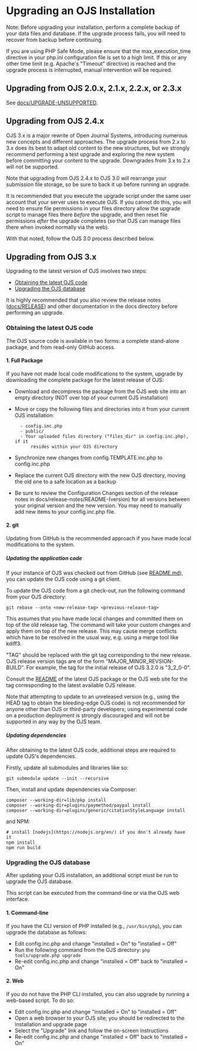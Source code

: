 # Upgrading an OJS Installation

Note: Before upgrading your installation, perform a complete backup of your
data files and database. If the upgrade process fails, you will need to recover
from backup before continuing.

If you are using PHP Safe Mode, please ensure that the max_execution_time
directive in your php.ini configuration file is set to a high limit. If this
or any other time limit (e.g. Apache's "Timeout" directive) is reached and
the upgrade process is interrupted, manual intervention will be required.


## Upgrading from OJS 2.0.x, 2.1.x, 2.2.x, or 2.3.x

See [docs/UPGRADE-UNSUPPORTED](UPGRADE-UNSUPPORTED.md).


## Upgrading from OJS 2.4.x

OJS 3.x is a major rewrite of Open Journal Systems, introducing numerous new
concepts and different approaches. The upgrade process from 2.x to 3.x does its
best to adapt old content to the new structures, but we strongly recommend
performing a test upgrade and exploring the new system before committing your
content to the upgrade. Downgrades from 3.x to 2.x will not be supported.

Note that upgrading from OJS 2.4.x to OJS 3.0 will rearrange your submission
file storage, so be sure to back it up before running an upgrade.

It is recommended that you execute the upgrade script under the same user
account that your server uses to execute OJS. If you cannot do this, you will
need to ensure file permissions in your files directory allow the upgrade
script to manage files there *before* the upgrade, and then reset file
permissions *after* the upgrade completes (so that OJS can manage files there
when invoked normally via the web).

With that noted, follow the OJS 3.0 process described below.


## Upgrading from OJS 3.x

Upgrading to the latest version of OJS involves two steps:

- [Obtaining the latest OJS code](#obtaining-the-latest-ojs-code)
- [Upgrading the OJS database](#upgrading-the-ojs-database)

It is highly recommended that you also review the release notes ([docs/RELEASE](RELEASE))
and other documentation in the docs directory before performing an upgrade.


### Obtaining the latest OJS code

The OJS source code is available in two forms: a complete stand-alone
package, and from read-only GitHub access.

#### 1. Full Package

If you have not made local code modifications to the system, upgrade by
downloading the complete package for the latest release of OJS:

- Download and decompress the package from the OJS web site into an empty
	directory (NOT over top of your current OJS installation)
- Move or copy the following files and directories into it from your current
	OJS installation:
	
		- config.inc.php
		- public/
		- Your uploaded files directory ("files_dir" in config.inc.php), if it
			resides within your OJS directory
			
- Synchronize new changes from config.TEMPLATE.inc.php to config.inc.php
- Replace the current OJS directory with the new OJS directory, moving the
	old one to a safe location as a backup
- Be sure to review the Configuration Changes section of the release notes
	in docs/release-notes/README-(version) for all versions between your
	original version and the new version. You may need to manually add
	new items to your config.inc.php file.


#### 2. git

Updating from GitHub is the recommended approach if you have made local
modifications to the system.

##### Updating the application code

If your instance of OJS was checked out from GitHub (see [README.md](../README.md)),
you can update the OJS code using a git client.

To update the OJS code from a git check-out, run the following command from
your OJS directory:

```
git rebase --onto <new-release-tag> <previous-release-tag>
```

This assumes that you have made local changes and committed them on top of
the old release tag. The command will take your custom changes and apply
them on top of the new release. This may cause merge conflicts which have to
be resolved in the usual way, e.g. using a merge tool like kdiff3.

"TAG" should be replaced with the git tag corresponding to the new release.
OJS release version tags are of the form "MAJOR_MINOR_REVSION-BUILD".
For example, the tag for the initial release of OJS 3.2.0 is "3_2_0-0".

Consult the [README](README.md) of the latest OJS package or the OJS web site for the
tag corresponding to the latest available OJS release.

Note that attempting to update to an unreleased version (e.g., using the HEAD
tag to obtain the bleeding-edge OJS code) is not recommended for anyone other
than OJS or third-party developers; using experimental code on a production
deployment is strongly discouraged and will not be supported in any way by
the OJS team.

##### Updating dependencies

After obtaining to the latest OJS code, additional steps are required to
update OJS's dependencies.

Firstly, update all submodules and libraries like so:

```
git submodule update --init --recursive
```

Then, install and update dependencies via Composer:

```
composer --working-dir=lib/pkp install
composer --working-dir=plugins/paymethod/paypal install
composer --working-dir=plugins/generic/citationStyleLanguage install
```

and NPM:

```
# install [nodejs](https://nodejs.org/en/) if you don't already have it
npm install
npm run build
```

### Upgrading the OJS database

After updating your OJS installation, an additional script must be run to
upgrade the OJS database.

This script can be executed from the command-line or via the OJS web interface.

#### 1. Command-line

If you have the CLI version of PHP installed (e.g., `/usr/bin/php`), you can
upgrade the database as follows:

- Edit config.inc.php and change "installed = On" to "installed = Off"
- Run the following command from the OJS directory:
	`php tools/upgrade.php upgrade`
- Re-edit config.inc.php and change "installed = Off" back to
	 "installed = On"

#### 2. Web

If you do not have the PHP CLI installed, you can also upgrade by running a
web-based script. To do so:

- Edit config.inc.php and change "installed = On" to "installed = Off"
- Open a web browser to your OJS site; you should be redirected to the
	installation and upgrade page
- Select the "Upgrade" link and follow the on-screen instructions
- Re-edit config.inc.php and change "installed = Off" back to
	 "installed = On"

